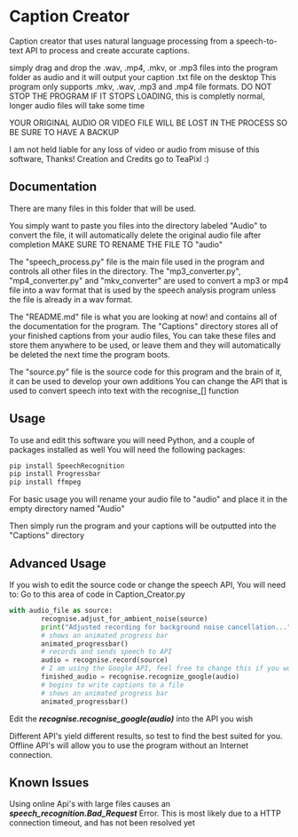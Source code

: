# Caption Creator

Caption creator that uses natural language processing from a speech-to-text API to process and create accurate captions.

simply drag and drop the .wav, .mp4, .mkv, or .mp3 files into the program folder as audio and it will output your caption .txt file on the desktop
This program only supports .mkv, .wav, .mp3 and .mp4 file formats.
DO NOT STOP THE PROGRAM IF IT STOPS LOADING, this is completly normal, longer audio files will take some time

YOUR ORIGINAL AUDIO OR VIDEO FILE WILL BE LOST IN THE PROCESS SO BE SURE TO HAVE A BACKUP

I am not held liable for any loss of video or audio from misuse of this software, Thanks!
Creation and Credits go to TeaPixl :)



## Documentation

There are many files in this folder that will be used.

You simply want to paste you files into the directory labeled "Audio" to convert the file, it will automatically delete the original audio file after completion
MAKE SURE TO RENAME THE FILE TO "audio"

The "speech_process.py" file is the main file used in the program and controls all other files in the directory.
The "mp3_converter.py", "mp4_converter.py" and "mkv_converter" are used to convert a mp3 or mp4 file into a wav format that is used by the speech analysis program unless the file is already in a wav format.

The "README.md" file is what you are looking at now! and contains all of the documentation for the program.
The "Captions" directory stores all of your finished captions from your audio files,
You can take these files and store them anywhere to be used, or leave them and they will automatically be deleted the next time the program boots.

The "source.py" file is the source code for this program and the brain of it, it can be used to develop your own additions
You can change the API that is used to convert speech into text with the recognise_[] function

## Usage

To use and edit this software you will need Python, and a couple of packages installed as well
You will need the following packages:
```python
pip install SpeechRecognition
pip install Progressbar
pip install ffmpeg
```

For basic usage you will rename your audio file to "audio" and place it in the empty directory named "Audio"

Then simply run the program and your captions will be outputted into the "Captions" directory

## Advanced Usage

If you wish to edit the source code or change the speech API, You will need to:
Go to this area of code in Caption_Creator.py
```python
with audio_file as source:
        recognise.adjust_for_ambient_noise(source)
        print("Adjusted recording for background noise cancellation...")
        # shows an animated progress bar
        animated_progressbar()
        # records and sends speech to API
        audio = recognise.record(source)
        # I am using the Google API, feel free to change this if you would like
        finished_audio = recognise.recognize_google(audio)
        # begins to write captions to a file
        # shows an animated progress bar
        animated_progressbar()
```

Edit the ***recognise.recognise_google(audio)*** into the API you wish

Different API's yield different results, so test to find the best suited for you.
Offline API's will allow you to use the program without an Internet connection.

## Known Issues

Using online Api's with large files causes an ***speech_recognition.Bad_Request*** Error.
This is most likely due to a HTTP connection timeout, and has not been resolved yet
